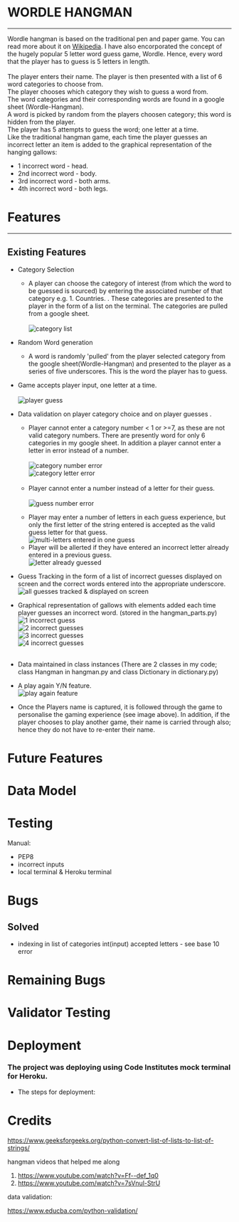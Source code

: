 # WORDLE HANGMAN
-------
Wordle hangman is based on the traditional pen and paper game. You can read more about it on [Wikipedia](https://en.wikipedia.org/wiki/Hangman_(game)).  I have also encorporated the concept of the hugely popular 5 letter word guess game, Wordle. Hence, every word that the player has to guess is 5 letters in length.<br/><br/>
The player enters their name. The player is then presented with a list of 6 word categories to choose from.<br/>The player chooses which category they wish to guess a word from.<br/>The word categories and their corresponding words are found in a google sheet (Wordle-Hangman).<br/>A word is picked by random from the players choosen category; this word is hidden from the player.<br/>
The player has 5 attempts to guess the word; one letter at a time.<br/> Like the traditional hangman game, each time the player guesses an incorrect letter an item is added to the graphical representation of the hanging gallows:
- 1 incorrect word - head.
- 2nd incorrect word - body.
- 3rd incorrect word - both arms.
- 4th incorrect word - both legs.


# Features
____
## Existing Features
- Category Selection<br/>
    - A player can choose the category of interest (from which the word to be guessed is sourced) by entering the associated number of that category e.g. 1. Countries. . These categories are presented to the player in the form of a list on the terminal. The categories are pulled from a google sheet.<br/> <br/>
    ![category list](views/screenshots/category_list.jpg)<br/>
    
- Random Word generation
    - A word is randomly 'pulled' from the player selected category from the google sheet(Wordle-Hangman) and presented to the player as a series of five underscores. This is the word the player has to guess.
- Game accepts player input, one letter at a time.<br/> <br/>
![player guess](views/screenshots/correct%20guesses.jpg)<br/>
- Data validation on player category choice and on player guesses . 
    - Player cannot enter a category number < 1 or >=7, as these are not valid category numbers. There are presently word for only 6 categories in my google sheet. In addition a player cannot enter a letter in error instead of a number.<br/><br/>
    ![category number error](views/screenshots/cat_number.jpg) <br/>
    ![category letter error](views/screenshots/cat_letter.jpg) <br/><br/>
    - Player cannot enter a number instead of a letter for their guess.<br/> <br/>
    ![guess number error](views/screenshots/guess_number.jpg)
    >
    - Player may enter a number of letters in each guess experience, but only the first letter of the string entered is accepted as the valid guess letter for that guess.<br/>
    ![multi-letters entered in one guess](views/screenshots/more_than_one_letter.jpg) <br/>
    - Player will be allerted if they have entered an incorrect letter already entered in a previous guess. <br/> 
    ![letter already guessed](views/screenshots/already_guessed.jpg)<br/>
 
- Guess Tracking in the form of a list of incorrect guesses displayed on screen and the 
correct words entered into the appropriate underscore.<br/>
![all guesses tracked & displayed on screen](views/screenshots/guess_tracking.jpg)<br/>
- Graphical representation of gallows with elements added each time player guesses an incorrect word. (stored in the hangman_parts.py)<br/>
![1 incorrect guess](views/screenshots/1_incorrect_guess.jpg)<br/>
![2 incorrect guesses](views/screenshots/2_incorrect_guesses.jpg)<br/>
![3 incorrect guesses](views/screenshots/3_incorrect_guesses.jpg)<br/>
![4 incorrect guesses](views/screenshots/4_incorrect%20guesses.jpg)<br><br/>
- Data maintained in class instances (There are 2 classes in my code; class Hangman in hangman.py and class Dictionary in dictionary.py)
- A play again Y/N feature.<br/>
![play again feature](views/screenshots/win.jpg)<br/>
- Once the Players name is captured, it is followed through the game to personalise the gaming experience (see image above). In addition, if the player chooses to play another game, their name is carried through also; hence they do not have to re-enter their name.

# Future Features

# Data Model

# Testing

Manual:
- PEP8
- incorrect inputs
- local terminal & Heroku terminal

# Bugs
## Solved
- indexing in list of categories
int(input) accepted letters - see base 10 error

# Remaining Bugs

# Validator Testing

# Deployment
### The project was deploying using Code Institutes mock terminal for Heroku.
- The steps for deployment:
    

# Credits
https://www.geeksforgeeks.org/python-convert-list-of-lists-to-list-of-strings/

hangman videos that helped me along

1. https://www.youtube.com/watch?v=Ff--def_1q0
2. https://www.youtube.com/watch?v=7sVnul-StrU

data validation:

https://www.educba.com/python-validation/





    
        

